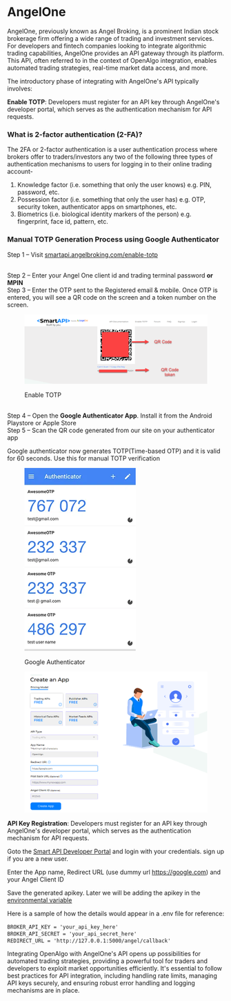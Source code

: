 # AngelOne

AngelOne, previously known as Angel Broking, is a prominent Indian stock brokerage firm offering a wide range of trading and investment services. For developers and fintech companies looking to integrate algorithmic trading capabilities, AngelOne provides an API gateway through its platform. This API, often referred to in the context of OpenAlgo integration, enables automated trading strategies, real-time market data access, and more.



The introductory phase of integrating with AngelOne's API typically involves:

**Enable TOTP**: Developers must register for an API key through AngelOne's developer portal, which serves as the authentication mechanism for API requests.

### **What is 2-factor authentication (2-FA)?** <a href="#what-is-2-factor-authentication-2-fa-3" id="what-is-2-factor-authentication-2-fa-3"></a>

The 2FA or 2-factor authentication is a user authentication process where brokers offer to traders/investors any two of the following three types of authentication mechanisms to users for logging in to their online trading account-

1. Knowledge factor (i.e. something that only the user knows) e.g. PIN, password, etc.
2. Possession factor (i.e. something that only the user has) e.g. OTP, security token, authenticator apps on smartphones, etc.
3. Biometrics (i.e. biological identity markers of the person) e.g. fingerprint, face id, pattern, etc.

### Manual TOTP Generation Process using Google Authenticator

Step 1 – Visit [smartapi.angelbroking.com/enable-totp](http://smartapi.angelbroking.com/enable-totp)

\
Step 2 – Enter your Angel One client id and trading terminal password **or MPIN**\
Step 3 – Enter the OTP sent to the Registered email & mobile. Once OTP is entered, you will see a QR code on the screen and a token number on the screen.

<figure><img src="../../.gitbook/assets/Angel TOTP.webp" alt=""><figcaption><p>Enable TOTP</p></figcaption></figure>

\
Step 4 – Open the **Google Authenticator App**. Install it from the Android Playstore or Apple Store\
Step 5 – Scan the QR code generated from our site on your authenticator app

Google authenticator now generates TOTP(Time-based OTP) and it is valid for 60 seconds. Use this for manual TOTP verification

<figure><img src="../../.gitbook/assets/Google-Authenticator.webp" alt=""><figcaption><p>Google Authenticator</p></figcaption></figure>

<figure><img src="../../.gitbook/assets/image (83).png" alt=""><figcaption></figcaption></figure>



**API Key Registration**: Developers must register for an API key through AngelOne's developer portal, which serves as the authentication mechanism for API requests.

Goto the [Smart API Developer Portal](https://smartapi.angelbroking.com/signin) and login with your credentials. sign up if you are a new user.

Enter the App name, Redirect URL (use dummy url https://google.com) and your Angel Client ID

Save the generated apikey. Later we will be adding the apikey in the [environmental variable](https://docs.openalgo.in/getting-started/windows-installation/environmental-variables)

Here is a sample of how the details would appear in a .env file for reference:

```
BROKER_API_KEY = 'your_api_key_here'
BROKER_API_SECRET = 'your_api_secret_here'
REDIRECT_URL = 'http://127.0.0.1:5000/angel/callback'
```



Integrating OpenAlgo with AngelOne's API opens up possibilities for automated trading strategies, providing a powerful tool for traders and developers to exploit market opportunities efficiently. It's essential to follow best practices for API integration, including handling rate limits, managing API keys securely, and ensuring robust error handling and logging mechanisms are in place.
